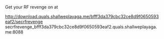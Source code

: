 Get your RF revenge on at

http://download.quals.shallweplayaga.me/bfff3da379cbc32ce8d9f0650593eaf2/secrfrevenge secrfrevenge_bfff3da379cbc32ce8d9f0650593eaf2.quals.shallweplayaga.me:8088

